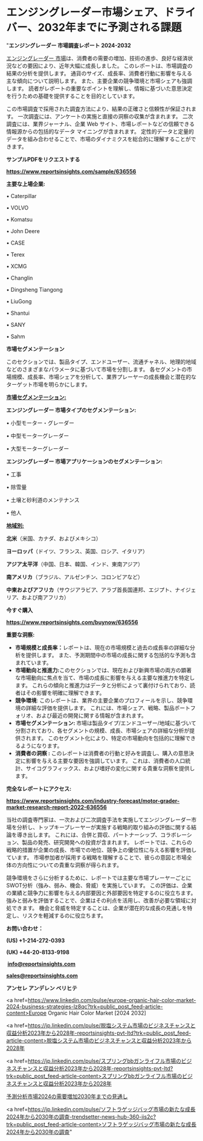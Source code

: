 # エンジングレーダー市場シェア、ドライバー、2032年までに予測される課題

"<strong>エンジングレーダー 市場調査レポート 2024-2032</strong>

<a href=https://www.reportsinsights.com/sample/636556>エンジングレーダー 市場</a>は、消費者の需要の増加、技術の進歩、良好な経済状況などの要因により、近年大幅に成長しました。 このレポートは、市場調査の結果の分析を提供します。 通貨のサイズ、成長率、消費者行動に影響を与える主な傾向について説明します。 また、主要企業の競争環境と市場シェアも強調します。 読者がレポートの重要なポイントを理解し、情報に基づいた意思決定を行うための基礎を提供することを目的としています。

この市場調査で採用された調査方法により、結果の正確さと信頼性が保証されます。 一次調査には、アンケートの実施と直接の洞察の収集が含まれます。 二次調査には、業界ジャーナル、企業 Web サイト、市場レポートなどの信頼できる情報源からの包括的なデータ マイニングが含まれます。 定性的データと定量的データを組み合わせることで、市場のダイナミクスを総合的に理解することができます。

<strong><b>サンプルPDFをリクエストする</b></strong>

<a href=https://www.reportsinsights.com/sample/636556><strong><u>https://www.reportsinsights.com/sample/636556</u></strong></a>

<strong>主要な上場企業:</strong>

• Caterpillar

• VOLVO

• Komatsu

• John Deere

• CASE

• Terex

• XCMG

• Changlin

• Dingsheng Tiangong

• LiuGong

• Shantui

• SANY

• Sahm

<strong>市場セグメンテーション</strong>

このセクションでは、製品タイプ、エンドユーザー、流通チャネル、地理的地域などのさまざまなパラメータに基づいて市場を分割します。 各セグメントの市場規模、成長率、市場シェアを分析して、業界プレーヤーの成長機会と潜在的なターゲット市場を明らかにします。

<strong><u>市場セグメンテーション</u></strong><strong><u>:</u></strong>

<strong>エンジングレーダー 市場タイプのセグメンテーション:</strong>

• 小型モーター・グレーダー

• 中型モーターグレーダー

• 大型モーターグレーダー

<strong>エンジングレーダー 市場アプリケーションのセグメンテーション:</strong>

• 工事

• 除雪量

• 土壌と砂利道のメンテナンス

• 他人

<strong><u>地域別</u></strong><strong><u>:</u></strong>

<strong>北米</strong>（米国、カナダ、およびメキシコ）

<strong>ヨーロッパ</strong>（ドイツ、フランス、英国、ロシア、イタリア）

<strong>アジア太平洋</strong>（中国、日本、韓国、インド、東南アジア）

<strong>南アメリカ</strong>（ブラジル、アルゼンチン、コロンビアなど）

<strong>中東およびアフリカ</strong>（サウジアラビア、アラブ首長国連邦、エジプト、ナイジェリア、および南アフリカ）

<strong>今すぐ購入</strong>

<a href=https://www.reportsinsights.com/buynow/636556><strong><u>https://www.reportsinsights.com/buynow/636556</u></strong></a>

<strong>重要な洞察:</strong>
<ul>
  <li><strong>市場規模と成長率：</strong>レポートは、現在の市場規模と過去の成長率の詳細な分析を提供します。 また、予測期間中の市場の成長に関する包括的な予測も含まれています。</li>
  <li><strong>市場動向と推進力:</strong>このセクションでは、現在および新興市場の両方の顕著な市場動向に焦点を当て、市場の成長に影響を与える主要な推進力を特定します。 これらの傾向と推進力はデータと分析によって裏付けられており、読者はその影響を明確に理解できます。</li>
  <li><strong>競争環境</strong>: このレポートは、業界の主要企業のプロフィールを示し、競争環境の詳細な評価を提供します。 これには、市場シェア、戦略、製品ポートフォリオ、および最近の開発に関する情報が含まれます。</li>
  <li><strong>市場セグメンテーション: </strong>市場は製品タイプ/エンドユーザー/地域に基づいて分割されており、各セグメントの規模、成長、市場シェアの詳細な分析が提供されます。 このセグメント化により、特定の市場動向を包括的に理解できるようになります。</li>
  <li><strong>消費者の洞察 : </strong>このレポートは消費者の行動と好みを調査し、購入の意思決定に影響を与える主要な要因を強調しています。 これは、消費者の人口統計、サイコグラフィックス、および嗜好の変化に関する貴重な洞察を提供します。</li>
</ul>
<strong>完全なレポートにアクセス:</strong>

<a href=https://www.reportsinsights.com/industry-forecast/motor-grader-market-research-report-2022-636556><strong><u><b>https://www.reportsinsights.com/industry-forecast/motor-grader-market-research-report-2022-636556</b></u></strong></a>

当社の調査専門家は、一次および二次調査手法を実施してエンジングレーダー市場を分析し、トップキープレーヤーが実施する戦略的取り組みの評価に関する結論を導き出します。 これには、合併と買収、パートナーシップ、コラボレーション、製品の発売、研究開発への投資が含まれます。 レポートでは、これらの戦略的措置が企業の成長、市場での地位、競争上の優位性に与える影響を評価しています。 市場参加者が採用する戦略を理解することで、彼らの意図と市場全体の方向性についての貴重な洞察が得られます。

競争環境をさらに分析するために、レポートでは主要な市場プレーヤーごとにSWOT分析（強み、弱み、機会、脅威）を実施しています。 この評価は、企業の業績と競争力に影響を与える内部要因と外部要因を特定するのに役立ちます。 強みと弱みを評価することで、企業はその利点を活用し、改善が必要な領域に対処できます。 機会と脅威を特定することは、企業が潜在的な成長の見通しを特定し、リスクを軽減するのに役立ちます。

<strong>お問い合わせ：</strong>

<strong>(US) +1-214-272-0393</strong>

<strong>(UK) +44-20-8133-9198</strong>

<strong> </strong><a href=info@reportsinsights.com><strong><u>info@reportsinsights.com</u></strong></a>

<a href=sales@reportsinsights.com><strong><u>sales@reportsinsights.com</u></strong></a>

<strong>アンセレ アンデレン ベリヒテ</strong>

<a href=https://www.linkedin.com/pulse/europe-organic-hair-color-market-2024-business-strategies-lz8qc?trk=public_post_feed-article-content>Europe Organic Hair Color Market [2024 2032]</a>

<a href=https://jp.linkedin.com/pulse/脱塩システム市場のビジネスチャンスと収益分析2023年から2028年-reportsinsights-pvt-ltd?trk=public_post_feed-article-content>脱塩システム市場のビジネスチャンスと収益分析2023年から2028年</a>

<a href=https://jp.linkedin.com/pulse/スプリングbbガンライフル市場のビジネスチャンスと収益分析2023年から2028年-reportsinsights-pvt-ltd?trk=public_post_feed-article-content>スプリングbbガンライフル市場のビジネスチャンスと収益分析2023年から2028年</a>

<a href=https://www.linkedin.com/pulse/予測分析市場2024の需要増加2030年までの見通し-healthscope-news-245/>予測分析市場2024の需要増加2030年までの見通し</a>

<a href=https://jp.linkedin.com/pulse/ソフトラゲッジバッグ市場の新たな成長2024年から2030年の調査-trendsetter-news-hub-360-iis2c?trk=public_post_feed-article-content>ソフトラゲッジバッグ市場の新たな成長2024年から2030年の調査</a>"
